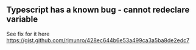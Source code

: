 

## Typescript has a known bug - cannot redeclare variable
See fix for it here
https://gist.github.com/rjmunro/428ec644b6e53a499ca3a5ba8de2edc7
